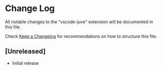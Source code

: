 # Change Log

All notable changes to the "vscode-juve" extension will be documented in this file.

Check [Keep a Changelog](http://keepachangelog.com/) for recommendations on how to structure this file.

## [Unreleased]

- Initial release
